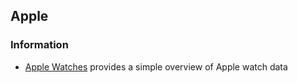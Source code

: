 ## Apple

### Information

- [Apple Watches](watches/README.md) provides a simple overview of Apple watch data

